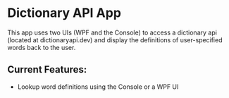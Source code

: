 # Dictionary API App

This app uses two UIs (WPF and the Console) to access a dictionary api (located at dictionaryapi.dev) and display the definitions of user-specified words back to the user.


## Current Features:
- Lookup word definitions using the Console or a WPF UI
